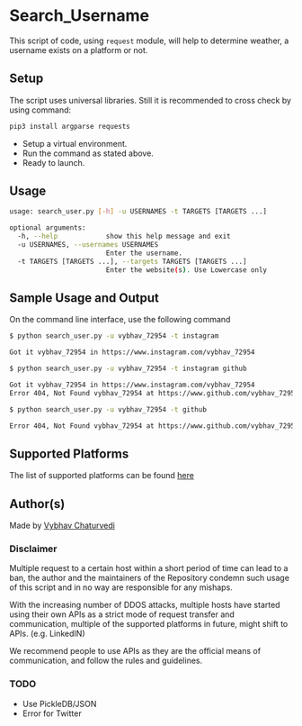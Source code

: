 # Search_Username

This script of code, using `request` module, will  help to determine weather, a username exists on a platform or not.

## Setup

The script uses universal libraries. Still it is recommended to cross check by using command:

```bash
pip3 install argparse requests
```

- Setup a virtual environment.
- Run the command as stated above.
- Ready to launch.

## Usage

```bash
usage: search_user.py [-h] -u USERNAMES -t TARGETS [TARGETS ...]

optional arguments:
  -h, --help            show this help message and exit
  -u USERNAMES, --usernames USERNAMES
                        Enter the username.
  -t TARGETS [TARGETS ...], --targets TARGETS [TARGETS ...]
                        Enter the website(s). Use Lowercase only
```

## Sample Usage and Output



On the command line interface, use the following command 

```bash
$ python search_user.py -u vybhav_72954 -t instagram

Got it vybhav_72954 in https://www.instagram.com/vybhav_72954

$ python search_user.py -u vybhav_72954 -t instagram github

Got it vybhav_72954 in https://www.instagram.com/vybhav_72954
Error 404, Not Found vybhav_72954 at https://www.github.com/vybhav_72954

$ python search_user.py -u vybhav_72954 -t github

Error 404, Not Found vybhav_72954 at https://www.github.com/vybhav_72954
```

## Supported Platforms

The list of supported platforms can be found [here](./platfrom.txt)

## Author(s)

Made by [Vybhav Chaturvedi](https://www.linkedin.com/in/vybhav-chaturvedi-0ba82614a/)

### Disclaimer

Multiple request to a certain host within a short period of time can lead to a ban,
the author and the maintainers of the Repository condemn such usage of this script and in no way are responsible
for any mishaps.

With the increasing number of DDOS attacks, multiple hosts have started using their own APIs as a strict mode of
request transfer and communication, multiple of the supported platforms in future, might shift to APIs. (e.g. LinkedIN)

We recommend people to use APIs as they are the official means of communication, and follow the rules and guidelines.

### TODO

- Use PickleDB/JSON
- Error for Twitter
